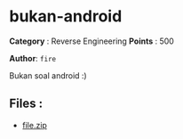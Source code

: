 # bukan-android

**Category** : Reverse Engineering
**Points** : 500

**Author**: `fire`

Bukan soal android :)


## Files : 
 - [file.zip](./file.zip)


